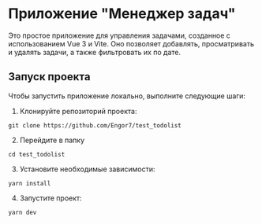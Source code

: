 # Приложение "Менеджер задач"

<p>
    Это простое приложение для управления задачами, созданное с использованием Vue 3 и Vite. Оно позволяет добавлять, просматривать и удалять задачи, а также фильтровать их по дате.
</p>

## Запуск проекта

Чтобы запустить приложение локально, выполните следующие шаги:

1. Клонируйте репозиторий проекта:

```
git clone https://github.com/Engor7/test_todolist
```

2. Перейдите в папку

```
cd test_todolist
```

3. Установите необходимые зависимости:

```
yarn install
```

4. Запустите проект:

```
yarn dev
```
